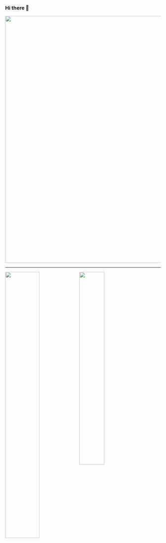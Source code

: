 ### Hi there 👋

<img width="800" src="https://github-profile-trophy.vercel.app/?username=gesoges0" />

--- 

<div>
  <img width="47%" align="left" src="https://github-readme-stats.vercel.app/api?username=gesoges0&count_private=true&include_all_commits=true" />
  <img width="40%" src="https://github-readme-stats.vercel.app/api/top-langs/?username=gesoges0&layout=compact" />
</div>

